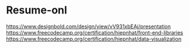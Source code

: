 # Resume-onl
https://www.designbold.com/design/view/vV931xbEAj/presentation  
https://www.freecodecamp.org/certification/hiepnhat/front-end-libraries
https://www.freecodecamp.org/certification/hiepnhat/data-visualization     
